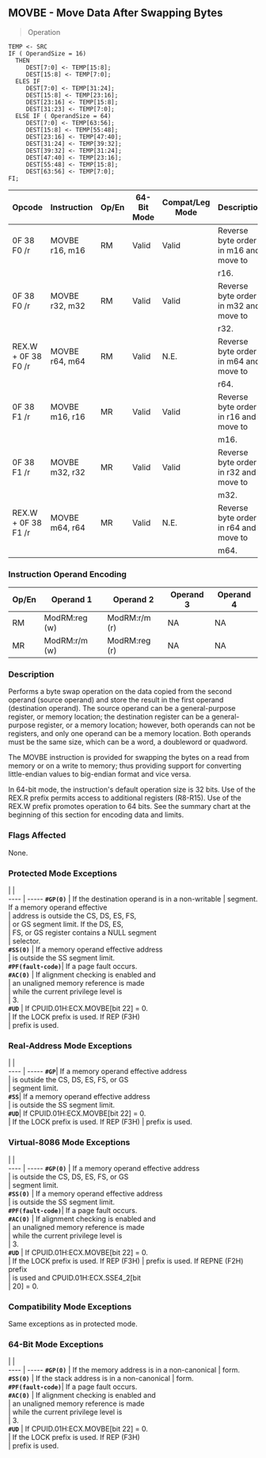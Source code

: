 ## MOVBE - Move Data After Swapping Bytes

> Operation

``` slim
TEMP <- SRC
IF ( OperandSize = 16)
  THEN
     DEST[7:0] <- TEMP[15:8];
     DEST[15:8] <- TEMP[7:0];
  ELES IF
     DEST[7:0] <- TEMP[31:24];
     DEST[15:8] <- TEMP[23:16];
     DEST[23:16] <- TEMP[15:8];
     DEST[31:23] <- TEMP[7:0];
  ELSE IF ( OperandSize = 64)
     DEST[7:0] <- TEMP[63:56];
     DEST[15:8] <- TEMP[55:48];
     DEST[23:16] <- TEMP[47:40];
     DEST[31:24] <- TEMP[39:32];
     DEST[39:32] <- TEMP[31:24];
     DEST[47:40] <- TEMP[23:16];
     DEST[55:48] <- TEMP[15:8];
     DEST[63:56] <- TEMP[7:0];
FI;

```

 Opcode             | Instruction   | Op/En| 64-Bit Mode| Compat/Leg Mode| Description                          
 ---  | --- | --- | --- | --- | ---
 0F 38 F0 /r        | MOVBE r16, m16| RM   | Valid      | Valid          | Reverse byte order in m16 and move to
                    |               |      |            |                | r16.                                 
 0F 38 F0 /r        | MOVBE r32, m32| RM   | Valid      | Valid          | Reverse byte order in m32 and move to
                    |               |      |            |                | r32.                                 
 REX.W + 0F 38 F0 /r| MOVBE r64, m64| RM   | Valid      | N.E.           | Reverse byte order in m64 and move to
                    |               |      |            |                | r64.                                 
 0F 38 F1 /r        | MOVBE m16, r16| MR   | Valid      | Valid          | Reverse byte order in r16 and move to
                    |               |      |            |                | m16.                                 
 0F 38 F1 /r        | MOVBE m32, r32| MR   | Valid      | Valid          | Reverse byte order in r32 and move to
                    |               |      |            |                | m32.                                 
 REX.W + 0F 38 F1 /r| MOVBE m64, r64| MR   | Valid      | N.E.           | Reverse byte order in r64 and move to
                    |               |      |            |                | m64.                                 

### Instruction Operand Encoding
 Op/En| Operand 1    | Operand 2    | Operand 3| Operand 4
 ---  | --- | --- | --- | ---
 RM   | ModRM:reg (w)| ModRM:r/m (r)| NA       | NA       
 MR   | ModRM:r/m (w)| ModRM:reg (r)| NA       | NA       

### Description
Performs a byte swap operation on the data copied from the second operand (source
operand) and store the result in the first operand (destination operand). The
source operand can be a general-purpose register, or memory location; the destination
register can be a general-purpose register, or a memory location; however, both
operands can not be registers, and only one operand can be a memory location.
Both operands must be the same size, which can be a word, a doubleword or quadword.

The MOVBE instruction is provided for swapping the bytes on a read from memory
or on a write to memory; thus providing support for converting little-endian
values to big-endian format and vice versa.

In 64-bit mode, the instruction's default operation size is 32 bits. Use of
the REX.R prefix permits access to additional registers (R8-R15). Use of the
REX.W prefix promotes operation to 64 bits. See the summary chart at the beginning
of this section for encoding data and limits.



### Flags Affected
None.


### Protected Mode Exceptions
   | |  
---- | -----
 **``#GP(0)``**         | If the destination operand is in a non-writable
                | segment. If a memory operand effective         
                | address is outside the CS, DS, ES, FS,         
                | or GS segment limit. If the DS, ES,            
                | FS, or GS register contains a NULL segment     
                | selector.                                      
 **``#SS(0)``**         | If a memory operand effective address          
                | is outside the SS segment limit.               
 **``#PF(fault-code)``**| If a page fault occurs.                        
 **``#AC(0)``**         | If alignment checking is enabled and           
                | an unaligned memory reference is made          
                | while the current privilege level is           
                | 3.                                             
 **``#UD``**            | If CPUID.01H:ECX.MOVBE[bit 22] = 0.            
                | If the LOCK prefix is used. If REP (F3H)       
                | prefix is used.                                

### Real-Address Mode Exceptions
   | |  
---- | -----
 **``#GP``**| If a memory operand effective address   
    | is outside the CS, DS, ES, FS, or GS    
    | segment limit.                          
 **``#SS``**| If a memory operand effective address   
    | is outside the SS segment limit.        
 **``#UD``**| If CPUID.01H:ECX.MOVBE[bit 22] = 0.     
    | If the LOCK prefix is used. If REP (F3H)
    | prefix is used.                         

### Virtual-8086 Mode Exceptions
   | |  
---- | -----
 **``#GP(0)``**         | If a memory operand effective address   
                | is outside the CS, DS, ES, FS, or GS    
                | segment limit.                          
 **``#SS(0)``**         | If a memory operand effective address   
                | is outside the SS segment limit.        
 **``#PF(fault-code)``**| If a page fault occurs.                 
 **``#AC(0)``**         | If alignment checking is enabled and    
                | an unaligned memory reference is made   
                | while the current privilege level is    
                | 3.                                      
 **``#UD``**            | If CPUID.01H:ECX.MOVBE[bit 22] = 0.     
                | If the LOCK prefix is used. If REP (F3H)
                | prefix is used. If REPNE (F2H) prefix   
                | is used and CPUID.01H:ECX.SSE4_2[bit    
                | 20] = 0.                                

### Compatibility Mode Exceptions
Same exceptions as in protected mode.


### 64-Bit Mode Exceptions
   | |  
---- | -----
 **``#GP(0)``**         | If the memory address is in a non-canonical
                | form.                                      
 **``#SS(0)``**         | If the stack address is in a non-canonical 
                | form.                                      
 **``#PF(fault-code)``**| If a page fault occurs.                    
 **``#AC(0)``**         | If alignment checking is enabled and       
                | an unaligned memory reference is made      
                | while the current privilege level is       
                | 3.                                         
 **``#UD``**            | If CPUID.01H:ECX.MOVBE[bit 22] = 0.        
                | If the LOCK prefix is used. If REP (F3H)   
                | prefix is used.                            
